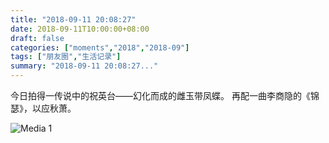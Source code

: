 ```yaml
---
title: "2018-09-11 20:08:27"
date: 2018-09-11T10:00:00+08:00
draft: false
categories: ["moments","2018","2018-09"]
tags: ["朋友圈","生活记录"]
summary: "2018-09-11 20:08:27..."
---
```


今日拍得一传说中的祝英台——幻化而成的雌玉带凤蝶。
再配一曲李商隐的《锦瑟》，以应秋萧。

![Media 1](/Moments/photos/2018-09-11/201809112008270.jpg)

